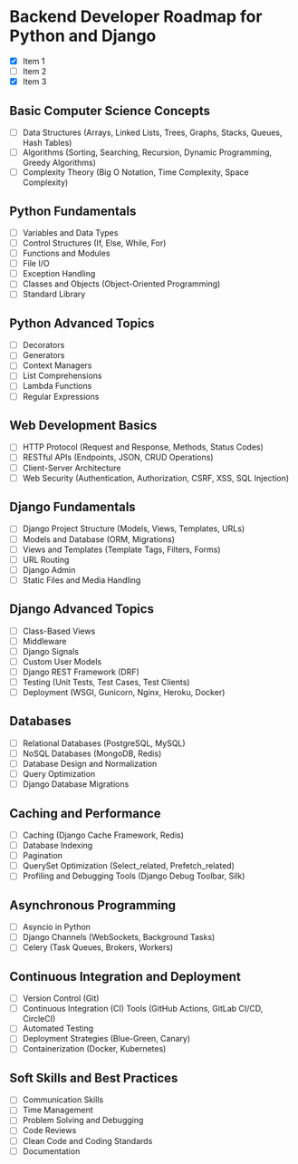 # Backend Developer Roadmap for Python and Django
- [x] Item 1
- [ ] Item 2
- [x] Item 3

## Basic Computer Science Concepts
- [ ] Data Structures (Arrays, Linked Lists, Trees, Graphs, Stacks, Queues, Hash Tables)
- [ ] Algorithms (Sorting, Searching, Recursion, Dynamic Programming, Greedy Algorithms)
- [ ] Complexity Theory (Big O Notation, Time Complexity, Space Complexity)

## Python Fundamentals
- [ ] Variables and Data Types
- [ ] Control Structures (If, Else, While, For)
- [ ] Functions and Modules
- [ ] File I/O
- [ ] Exception Handling
- [ ] Classes and Objects (Object-Oriented Programming)
- [ ] Standard Library

## Python Advanced Topics
- [ ] Decorators
- [ ] Generators
- [ ] Context Managers
- [ ] List Comprehensions
- [ ] Lambda Functions
- [ ] Regular Expressions

## Web Development Basics
- [ ] HTTP Protocol (Request and Response, Methods, Status Codes)
- [ ] RESTful APIs (Endpoints, JSON, CRUD Operations)
- [ ] Client-Server Architecture
- [ ] Web Security (Authentication, Authorization, CSRF, XSS, SQL Injection)

## Django Fundamentals
- [ ] Django Project Structure (Models, Views, Templates, URLs)
- [ ] Models and Database (ORM, Migrations)
- [ ] Views and Templates (Template Tags, Filters, Forms)
- [ ] URL Routing
- [ ] Django Admin
- [ ] Static Files and Media Handling

## Django Advanced Topics
- [ ] Class-Based Views
- [ ] Middleware
- [ ] Django Signals
- [ ] Custom User Models
- [ ] Django REST Framework (DRF)
- [ ] Testing (Unit Tests, Test Cases, Test Clients)
- [ ] Deployment (WSGI, Gunicorn, Nginx, Heroku, Docker)

## Databases
- [ ] Relational Databases (PostgreSQL, MySQL)
- [ ] NoSQL Databases (MongoDB, Redis)
- [ ] Database Design and Normalization
- [ ] Query Optimization
- [ ] Django Database Migrations

## Caching and Performance
- [ ] Caching (Django Cache Framework, Redis)
- [ ] Database Indexing
- [ ] Pagination
- [ ] QuerySet Optimization (Select_related, Prefetch_related)
- [ ] Profiling and Debugging Tools (Django Debug Toolbar, Silk)

## Asynchronous Programming
- [ ] Asyncio in Python
- [ ] Django Channels (WebSockets, Background Tasks)
- [ ] Celery (Task Queues, Brokers, Workers)

## Continuous Integration and Deployment
- [ ] Version Control (Git)
- [ ] Continuous Integration (CI) Tools (GitHub Actions, GitLab CI/CD, CircleCI)
- [ ] Automated Testing
- [ ] Deployment Strategies (Blue-Green, Canary)
- [ ] Containerization (Docker, Kubernetes)

## Soft Skills and Best Practices
- [ ] Communication Skills
- [ ] Time Management
- [ ] Problem Solving and Debugging
- [ ] Code Reviews
- [ ] Clean Code and Coding Standards
- [ ] Documentation
